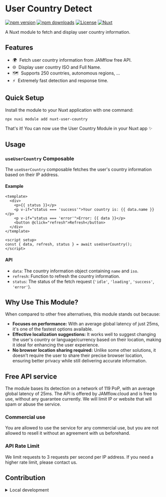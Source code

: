 <!--
Get your module up and running quickly.

Find and replace all on all files (CMD+SHIFT+F):
- Name: User Country Module
- Package name: nuxt-user-country
- Description: A Nuxt module to fetch and display user country information
-->

# User Country Detect

[![npm version][npm-version-src]][npm-version-href]
[![npm downloads][npm-downloads-src]][npm-downloads-href]
[![License][license-src]][license-href]
[![Nuxt][nuxt-src]][nuxt-href]

A Nuxt module to fetch and display user country information.
## Features

<!-- Highlight some of the features your module provide here -->
- 🌍 &nbsp;Fetch user country information from JAMflow free API.
- 🌐 &nbsp;Display user country ISO and Full Name.
- 🗺️ &nbsp;Supports 250 countries, autonomous regions, ...
- ⚡ &nbsp;Extremely fast detection and response time.

## Quick Setup

Install the module to your Nuxt application with one command:

```bash
npx nuxi module add nuxt-user-country
```

That's it! You can now use the User Country Module in your Nuxt app ✨

## Usage

### `useUserCountry` Composable

The `useUserCountry` composable fetches the user's country information based on their IP address.

#### Example

```vue
<template>
  <div>
    <p>{{ status }}</p>
    <p v-if="status === 'success'">Your country is: {{ data.name }}</p>
    <p v-if="status === 'error'">Error: {{ data }}</p>
    <button @click="refresh">Refresh</button>
  </div>
</template>

<script setup>
const { data, refresh, status } = await useUserCountry();
</script>
```

#### API

- `data`: The country information object containing `name` and `iso`.
- `refresh`: Function to refresh the country information.
- `status`: The status of the fetch request (`'idle'`, `'loading'`, `'success'`, `'error'`).

## Why Use This Module?

When compared to other free alternatives, this module stands out because:
 - **Focuses on performance:** With an average global latency of just 25ms, it's one of the fastest options available.
 - **Effective localization suggestions:** It works well to suggest changing the user's country or language/currency based on their location, making it ideal for enhancing the user experience.
 - **No browser location sharing required:** Unlike some other solutions, it doesn't require the user to share their precise browser location, ensuring better privacy while still delivering accurate information.

<!-- - [✨ &nbsp;Release Notes](/CHANGELOG.md) -->
<!-- - [🏀 Online playground](https://stackblitz.com/github/your-org/user-country-module?file=playground%2Fapp.vue) -->
<!-- - [📖 &nbsp;Documentation](https://example.com) -->


## Free API service
The module bases its detection on a network of 119 PoP, with an average global latency of 25ms. The API is offered by JAMflow.cloud and is free to use, without any guarantee currently. We will limit IP or website that will spam or abuse the service.

### Commercial use
You are allowed to use the service for any commercial use, but you are not allowed to resell it without an agreement with us beforehand.

### API Rate Limit

We limit requests to 3 requests per second per IP address. If you need a higher rate limit, please contact us.

### 


## Contribution

<details>
  <summary>Local development</summary>
  
  ```bash
  # Install dependencies
  npm install
  
  # Generate type stubs
  npm run dev:prepare
  
  # Develop with the playground
  npm run dev
  
  # Build the playground
  npm run dev:build
  
  # Run ESLint
  npm run lint
  
  # Run Vitest
  npm run test
  npm run test:watch
  
  # Release new version
  npm run release
  ```

</details>

<!-- Badges -->
[npm-version-src]: https://img.shields.io/npm/v/my-module/latest.svg?style=flat&colorA=020420&colorB=00DC82
[npm-version-href]: https://npmjs.com/package/my-module

[npm-downloads-src]: https://img.shields.io/npm/dm/my-module.svg?style=flat&colorA=020420&colorB=00DC82
[npm-downloads-href]: https://npm.chart.dev/my-module

[license-src]: https://img.shields.io/npm/l/my-module.svg?style=flat&colorA=020420&colorB=00DC82
[license-href]: https://npmjs.com/package/my-module

[nuxt-src]: https://img.shields.io/badge/Nuxt-020420?logo=nuxt.js
[nuxt-href]: https://nuxt.com
